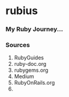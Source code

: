 # rubius
### My Ruby Journey...

### Sources

1. RubyGuides
2. ruby-doc.org
3. rubygems.org
4. Medium
5. RubyOnRails.org
6. 

